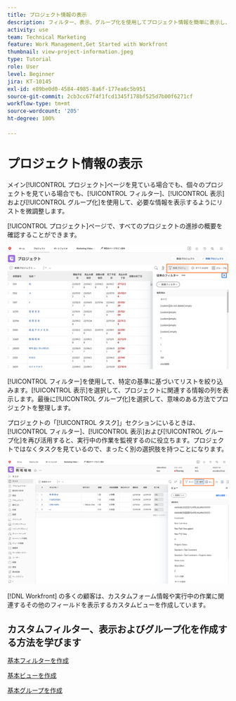 ```yaml
---
title: プロジェクト情報の表示
description: フィルター、表示、グループ化を使用してプロジェクト情報を簡単に表示し、プロジェクトの管理に役立てる方法を学びます。
activity: use
team: Technical Marketing
feature: Work Management,Get Started with Workfront
thumbnail: view-project-information.jpeg
type: Tutorial
role: User
level: Beginner
jira: KT-10145
exl-id: e89be0d0-4584-4985-8a6f-177ea6c5b951
source-git-commit: 2cb3cc67f4f1fcd1345f178bf525d7b00f6271cf
workflow-type: tm+mt
source-wordcount: '205'
ht-degree: 100%

---
```


# プロジェクト情報の表示

メイン[!UICONTROL プロジェクト]ページを見ている場合でも、個々のプロジェクトを見ている場合でも、[!UICONTROL フィルター]、[!UICONTROL 表示]および[!UICONTROL グループ化]を使用して、必要な情報を表示するようにリストを微調整します。

[!UICONTROL プロジェクト]ページで、すべてのプロジェクトの進捗の概要を確認することができます。

![フィルターが表示されたプロジェクトページ](assets/planner-fund-project-page-fvg-copy.png)

[!UICONTROL フィルター]を使用して、特定の基準に基づいてリストを絞り込みます。[!UICONTROL 表示]を選択して、プロジェクトに関連する情報の列を表示します。最後に[!UICONTROL グループ化]を選択して、意味のある方法でプロジェクトを整理します。

プロジェクトの「[!UICONTROL タスク]」セクションにいるときは、[!UICONTROL フィルター]、[!UICONTROL 表示]および[!UICONTROL グループ化]を再び活用すると、実行中の作業を監視するのに役立ちます。プロジェクトではなくタスクを見ているので、まったく別の選択肢を持つことになります。

![ビューが表示されているプロジェクトタスクリスト](assets/planner-fund-task-list-fvg.png)

[!DNL Workfront] の多くの顧客は、カスタムフォーム情報や実行中の作業に関連するその他のフィールドを表示するカスタムビューを作成しています。

## カスタムフィルター、表示およびグループ化を作成する方法を学びます

[基本フィルターを作成](https://experienceleague.adobe.com/docs/workfront-learn/tutorials-workfront/reporting/basic-reporting/create-a-basic-filter.html?lang=ja)

[基本ビューを作成](https://experienceleague.adobe.com/docs/workfront-learn/tutorials-workfront/reporting/basic-reporting/create-a-basic-view.html?lang=ja)

[基本グループを作成](https://experienceleague.adobe.com/docs/workfront-learn/tutorials-workfront/reporting/basic-reporting/create-a-basic-grouping.html?lang=ja)
